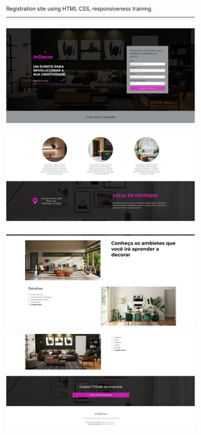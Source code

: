 Registration site using HTML CSS, responsiveness training.

----------------
![Alt text](image.png)
--------------------------------
![Alt text](image-1.png)
---------
![Alt text](image-2.png)
--------------------------------
![Alt text](image-3.png)